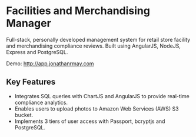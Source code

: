 # Facilities and Merchandising Manager
Full-stack, personally developed management system for retail store facility and merchandising compliance reviews.
Built using AngularJS, NodeJS, Express and PostgreSQL.

Demo: http://app.jonathanrmay.com

Key Features
---
* Integrates SQL queries with ChartJS and AngularJS to provide real-time compliance analytics.
* Enables users to upload photos to Amazon Web Services (AWS) S3 bucket.
* Implements 3 tiers of user access with Passport, bcryptjs and PostgreSQL.
